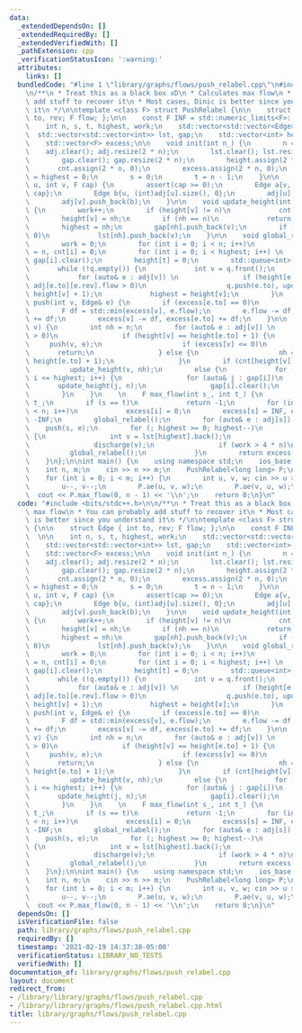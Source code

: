 ```yaml
---
data:
  _extendedDependsOn: []
  _extendedRequiredBy: []
  _extendedVerifiedWith: []
  _pathExtension: cpp
  _verificationStatusIcon: ':warning:'
  attributes:
    links: []
  bundledCode: "#line 1 \"library/graphs/flows/push_relabel.cpp\"\n#include <bits/stdc++.h>\n\
    \n/**\n * Treat this as a black box xD\n * Calculates max flow\n * You can probably\
    \ add stuff to recover it\n * Most cases, Dinic is better since you understand\
    \ it\n */\n\ntemplate <class F> struct PushRelabel {\n\n    struct Edge { int\
    \ to, rev; F flow; };\n\n    const F INF = std::numeric_limits<F>::max();  \n\n\
    \    int n, s, t, highest, work;\n    std::vector<std::vector<Edge>> adj;\n  \
    \  std::vector<std::vector<int>> lst, gap;\n    std::vector<int> height, cnt;\n\
    \    std::vector<F> excess;\n\n    void init(int n_) {\n        n = n_;\n    \
    \    adj.clear(); adj.resize(2 * n);\n        lst.clear(); lst.resize(2 * n);\n\
    \        gap.clear(); gap.resize(2 * n);\n        height.assign(2 * n, 0);\n \
    \       cnt.assign(2 * n, 0);\n        excess.assign(2 * n, 0);\n        work\
    \ = highest = 0;\n        s = 0;\n        t = n - 1;\n    }\n\n    void ae(int\
    \ u, int v, F cap) {\n        assert(cap >= 0);\n        Edge a{v, (int)adj[v].size(),\
    \ cap};\n        Edge b{u, (int)adj[u].size(), 0};\n        adj[u].push_back(a);\n\
    \        adj[v].push_back(b);\n    }\n\n    void update_height(int v, int nh)\
    \ {\n        work++;\n        if (height[v] != n)\n            cnt[height[v]]--;\n\
    \        height[v] = nh;\n        if (nh == n)\n            return;\n        cnt[nh]++;\n\
    \        highest = nh;\n        gap[nh].push_back(v);\n        if (excess[v] >\
    \ 0)\n            lst[nh].push_back(v);\n    }\n\n    void global_relabel() {\n\
    \        work = 0;\n        for (int i = 0; i < n; i++)\n            height[i]\
    \ = n, cnt[i] = 0;\n        for (int i = 0; i < highest; i++) \n            lst[i].clear(),\
    \ gap[i].clear();\n        height[t] = 0;\n        std::queue<int> q({t});\n \
    \       while (!q.empty()) {\n            int v = q.front();\n            q.pop();\n\
    \            for (auto& e : adj[v]) \n                if (height[e.to] == n &&\
    \ adj[e.to][e.rev].flow > 0)\n                    q.push(e.to), update_height(e.to,\
    \ height[v] + 1);\n            highest = height[v];\n        }\n    }\n\n    void\
    \ push(int v, Edge& e) {\n        if (excess[e.to] == 0)\n            lst[height[e.to]].push_back(e.to);\n\
    \        F df = std::min(excess[v], e.flow);\n        e.flow -= df, adj[e.to][e.rev].flow\
    \ += df;\n        excess[v] -= df, excess[e.to] += df;\n    }\n\n    void discharge(int\
    \ v) {\n        int nh = n;\n        for (auto& e : adj[v]) \n            if (e.flow\
    \ > 0)\n                if (height[v] == height[e.to] + 1) {\n               \
    \     push(v, e);\n                    if (excess[v] <= 0)\n                 \
    \       return;\n                } else {\n                    nh = std::min(nh,\
    \ height[e.to] + 1);\n                }\n        if (cnt[height[v]] > 1) \n  \
    \          update_height(v, nh);\n        else {\n            for (int i = height[v];\
    \ i <= highest; i++) {\n                for (auto& j : gap[i])\n             \
    \       update_height(j, n);\n                gap[i].clear();\n            }\n\
    \        }\n    }\n    \n    F max_flow(int s_, int t_) {\n        s = s_, t =\
    \ t_;\n        if (s == t)\n            return -1;\n        for (int i = 0; i\
    \ < n; i++)\n            excess[i] = 0;\n        excess[s] = INF, excess[t] =\
    \ -INF;\n        global_relabel();\n        for (auto& e : adj[s]) \n        \
    \    push(s, e);\n        for (; highest >= 0; highest--)\n            while (!lst[highest].empty())\
    \ {\n                int v = lst[highest].back();\n                lst[highest].pop_back();\n\
    \                discharge(v);\n                if (work > 4 * n)\n          \
    \          global_relabel();\n            }\n        return excess[t] + INF;\n\
    \    }\n};\n\nint main() {\n    using namespace std;\n    ios_base::sync_with_stdio(0);\n\
    \    int n, m;\n    cin >> n >> m;\n    PushRelabel<long long> P;\n    P.init(n);\n\
    \    for (int i = 0; i < m; i++) {\n        int u, v, w; cin >> u >> v >> w;\n\
    \        u--, v--;\n        P.ae(u, v, w);\n        P.ae(v, u, w);\n    }\n  \
    \  cout << P.max_flow(0, n - 1) << '\\n';\n    return 0;\n}\n"
  code: "#include <bits/stdc++.h>\n\n/**\n * Treat this as a black box xD\n * Calculates\
    \ max flow\n * You can probably add stuff to recover it\n * Most cases, Dinic\
    \ is better since you understand it\n */\n\ntemplate <class F> struct PushRelabel\
    \ {\n\n    struct Edge { int to, rev; F flow; };\n\n    const F INF = std::numeric_limits<F>::max();\
    \  \n\n    int n, s, t, highest, work;\n    std::vector<std::vector<Edge>> adj;\n\
    \    std::vector<std::vector<int>> lst, gap;\n    std::vector<int> height, cnt;\n\
    \    std::vector<F> excess;\n\n    void init(int n_) {\n        n = n_;\n    \
    \    adj.clear(); adj.resize(2 * n);\n        lst.clear(); lst.resize(2 * n);\n\
    \        gap.clear(); gap.resize(2 * n);\n        height.assign(2 * n, 0);\n \
    \       cnt.assign(2 * n, 0);\n        excess.assign(2 * n, 0);\n        work\
    \ = highest = 0;\n        s = 0;\n        t = n - 1;\n    }\n\n    void ae(int\
    \ u, int v, F cap) {\n        assert(cap >= 0);\n        Edge a{v, (int)adj[v].size(),\
    \ cap};\n        Edge b{u, (int)adj[u].size(), 0};\n        adj[u].push_back(a);\n\
    \        adj[v].push_back(b);\n    }\n\n    void update_height(int v, int nh)\
    \ {\n        work++;\n        if (height[v] != n)\n            cnt[height[v]]--;\n\
    \        height[v] = nh;\n        if (nh == n)\n            return;\n        cnt[nh]++;\n\
    \        highest = nh;\n        gap[nh].push_back(v);\n        if (excess[v] >\
    \ 0)\n            lst[nh].push_back(v);\n    }\n\n    void global_relabel() {\n\
    \        work = 0;\n        for (int i = 0; i < n; i++)\n            height[i]\
    \ = n, cnt[i] = 0;\n        for (int i = 0; i < highest; i++) \n            lst[i].clear(),\
    \ gap[i].clear();\n        height[t] = 0;\n        std::queue<int> q({t});\n \
    \       while (!q.empty()) {\n            int v = q.front();\n            q.pop();\n\
    \            for (auto& e : adj[v]) \n                if (height[e.to] == n &&\
    \ adj[e.to][e.rev].flow > 0)\n                    q.push(e.to), update_height(e.to,\
    \ height[v] + 1);\n            highest = height[v];\n        }\n    }\n\n    void\
    \ push(int v, Edge& e) {\n        if (excess[e.to] == 0)\n            lst[height[e.to]].push_back(e.to);\n\
    \        F df = std::min(excess[v], e.flow);\n        e.flow -= df, adj[e.to][e.rev].flow\
    \ += df;\n        excess[v] -= df, excess[e.to] += df;\n    }\n\n    void discharge(int\
    \ v) {\n        int nh = n;\n        for (auto& e : adj[v]) \n            if (e.flow\
    \ > 0)\n                if (height[v] == height[e.to] + 1) {\n               \
    \     push(v, e);\n                    if (excess[v] <= 0)\n                 \
    \       return;\n                } else {\n                    nh = std::min(nh,\
    \ height[e.to] + 1);\n                }\n        if (cnt[height[v]] > 1) \n  \
    \          update_height(v, nh);\n        else {\n            for (int i = height[v];\
    \ i <= highest; i++) {\n                for (auto& j : gap[i])\n             \
    \       update_height(j, n);\n                gap[i].clear();\n            }\n\
    \        }\n    }\n    \n    F max_flow(int s_, int t_) {\n        s = s_, t =\
    \ t_;\n        if (s == t)\n            return -1;\n        for (int i = 0; i\
    \ < n; i++)\n            excess[i] = 0;\n        excess[s] = INF, excess[t] =\
    \ -INF;\n        global_relabel();\n        for (auto& e : adj[s]) \n        \
    \    push(s, e);\n        for (; highest >= 0; highest--)\n            while (!lst[highest].empty())\
    \ {\n                int v = lst[highest].back();\n                lst[highest].pop_back();\n\
    \                discharge(v);\n                if (work > 4 * n)\n          \
    \          global_relabel();\n            }\n        return excess[t] + INF;\n\
    \    }\n};\n\nint main() {\n    using namespace std;\n    ios_base::sync_with_stdio(0);\n\
    \    int n, m;\n    cin >> n >> m;\n    PushRelabel<long long> P;\n    P.init(n);\n\
    \    for (int i = 0; i < m; i++) {\n        int u, v, w; cin >> u >> v >> w;\n\
    \        u--, v--;\n        P.ae(u, v, w);\n        P.ae(v, u, w);\n    }\n  \
    \  cout << P.max_flow(0, n - 1) << '\\n';\n    return 0;\n}\n"
  dependsOn: []
  isVerificationFile: false
  path: library/graphs/flows/push_relabel.cpp
  requiredBy: []
  timestamp: '2021-02-19 14:37:38-05:00'
  verificationStatus: LIBRARY_NO_TESTS
  verifiedWith: []
documentation_of: library/graphs/flows/push_relabel.cpp
layout: document
redirect_from:
- /library/library/graphs/flows/push_relabel.cpp
- /library/library/graphs/flows/push_relabel.cpp.html
title: library/graphs/flows/push_relabel.cpp
---
```

